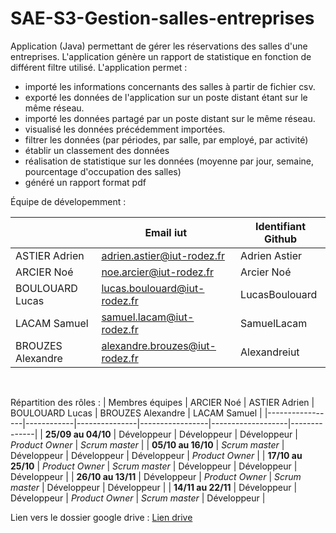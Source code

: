 # SAE-S3-Gestion-salles-entreprises
Application (Java) permettant de gérer les réservations des salles d'une entreprises. L'application génère un rapport de statistique en fonction de différent filtre utilisé. 
L'application permet :
- importé les informations concernants des salles à partir de fichier csv.
- exporté les données de l'application sur un poste distant étant sur le même réseau.
- importé les données partagé par un poste distant sur le même réseau.
- visualisé les données précédemment importées.
- filtrer les données (par périodes, par salle, par employé, par activité)
- établir un classement des données
- réalisation de statistique sur les données (moyenne par jour, semaine, pourcentage d'occupation des salles)
- généré un rapport format pdf

Équipe de dévelopemment :

|             | Email iut     | Identifiant Github | 
|-------------|---------------|---------------|
| ASTIER Adrien | adrien.astier@iut-rodez.fr | Adrien Astier |
| ARCIER Noé | noe.arcier@iut-rodez.fr | Arcier Noé |
| BOULOUARD Lucas | lucas.boulouard@iut-rodez.fr | LucasBoulouard |
| LACAM Samuel | samuel.lacam@iut-rodez.fr | SamuelLacam |
| BROUZES Alexandre   | alexandre.brouzes@iut-rodez.fr | Alexandreiut  | 

<br/>

Répartition des rôles : 
| Membres équipes | ARCIER Noé | ASTIER Adrien | BOULOUARD Lucas | BROUZES Alexandre | LACAM Samuel |
|-----------------|------------|---------------|-----------------|-------------------|--------------|
| **25/09 au 04/10** | Développeur | Développeur | Développeur | *Product Owner* | *Scrum master* |
| **05/10 au 16/10** | *Scrum master* | Développeur | Développeur | Développeur | *Product Owner* |
| **17/10 au 25/10** | *Product Owner* | *Scrum master* | Développeur | Développeur | Développeur |
| **26/10 au 13/11** | Développeur | *Product Owner* | *Scrum master* | Développeur | Développeur |
| **14/11 au 22/11** | Développeur | Développeur | *Product Owner* | *Scrum master* | Développeur |

Lien vers le dossier google drive : [Lien drive](https://drive.google.com/drive/folders/0ABZxIVAYBVO2Uk9PVA)
